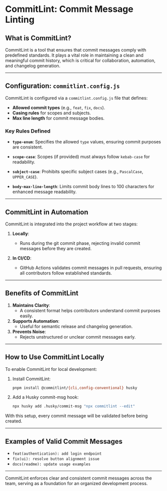 # **CommitLint: Commit Message Linting**

## **What is CommitLint?**

CommitLint is a tool that ensures that commit messages comply with predefined standards. It plays a vital role in
maintaining a clean and meaningful commit history, which is critical for collaboration, automation, and changelog
generation.

---

## **Configuration: `commitlint.config.js`**

CommitLint is configured via a `commitlint.config.js` file that defines:

- **Allowed commit types** (e.g., `feat`, `fix`, `docs`).
- **Casing rules** for scopes and subjects.
- **Max line length** for commit message bodies.

### **Key Rules Defined**

- **`type-enum`**:
  Specifies the allowed `type` values, ensuring commit purposes are consistent.

- **`scope-case`**:
  Scopes (if provided) must always follow `kebab-case` for readability.

- **`subject-case`**:
  Prohibits specific subject cases (e.g., `PascalCase`, `UPPER_CASE`).

- **`body-max-line-length`**:
  Limits commit body lines to 100 characters for enhanced message readability.

---

## **CommitLint in Automation**

CommitLint is integrated into the project workflow at two stages:

1. **Locally**:
    - Runs during the git commit phase, rejecting invalid commit messages before they are created.

2. **In CI/CD**:
    - GitHub Actions validates commit messages in pull requests, ensuring all contributors follow established standards.

---

## **Benefits of CommitLint**

1. **Maintains Clarity**:
    - A consistent format helps contributors understand commit purposes easily.
2. **Supports Automation**:
    - Useful for semantic release and changelog generation.
3. **Prevents Noise**:
    - Rejects unstructured or unclear commit messages early.

---

## **How to Use CommitLint Locally**

To enable CommitLint for local development:

1. Install CommitLint:
   ```sh
   pnpm install @commitlint/{cli,config-conventional} husky
   ```
2. Add a Husky commit-msg hook:
   ```sh
   npx husky add .husky/commit-msg "npx commitlint --edit"
   ```

With this setup, every commit message will be validated before being created.

---

## **Examples of Valid Commit Messages**

- `feat(authentication): add login endpoint`
- `fix(ui): resolve button alignment issue`
- `docs(readme): update usage examples`

---

CommitLint enforces clear and consistent commit messages across the team, serving as a foundation for an organized
development process.